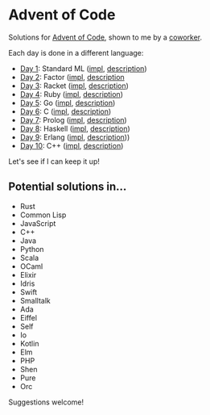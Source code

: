 # Advent of Code

Solutions for [Advent of Code][1], shown to me by a [coworker][2].

Each day is done in a different language:

* [Day 1](/day1): Standard ML ([impl](http://mlton.org/), [description](https://en.wikipedia.org/wiki/Standard_ML))
* [Day 2](/day2): Factor ([impl](http://factorcode.org/), [description](https://en.wikipedia.org/wiki/Factor_(programming_language))
* [Day 3](/day3): Racket ([impl](http://racket-lang.org/), [description](https://en.wikipedia.org/wiki/Racket_(programming_language)))
* [Day 4](/day4): Ruby ([impl](https://www.ruby-lang.org/en/), [description](https://en.wikipedia.org/wiki/Ruby_(programming_language)))
* [Day 5](/day5): Go ([impl](https://golang.org/), [description](https://en.wikipedia.org/wiki/Go_(programming_language)))
* [Day 6](/day6): C ([impl](http://clang.llvm.org/), [description](https://en.wikipedia.org/wiki/C_(programming_language)))
* [Day 7](/day7): Prolog ([impl](http://www.swi-prolog.org/), [description](https://en.wikipedia.org/wiki/Prolog))
* [Day 8](/day8): Haskell ([impl](https://www.haskell.org/platform/), [description](https://en.wikipedia.org/wiki/Haskell_(programming_language)))
* [Day 9](/day9): Erlang ([impl](https://www.erlang.org/), [description](https://en.wikipedia.org/wiki/Erlang_(programming_language))))
* [Day 10](/day10): C++ ([impl](http://clang.llvm.org/), [description](https://en.wikipedia.org/wiki/C%2B%2B))

Let's see if I can keep it up!

## Potential solutions in…

* Rust
* Common Lisp
* JavaScript
* C++
* Java
* Python
* Scala
* OCaml
* Elixir
* Idris
* Swift
* Smalltalk
* Ada
* Eiffel
* Self
* Io
* Kotlin
* Elm
* PHP
* Shen
* Pure
* Orc

Suggestions welcome!

   [1]: http://adventofcode.com/
   [2]: https://github.com/philiphwang
